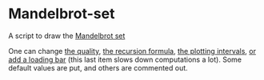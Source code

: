 # Mandelbrot-set

A script to draw the [Mandelbrot set](https://en.wikipedia.org/wiki/Mandelbrot_set)

One can change [the quality](https://github.com/devmlGit/Mandelbrot-set/blob/f544606e74af6a2f012c8a03fe22db484285b552/MandelbrotSet.py#L74), [the recursion formula](https://github.com/devmlGit/Mandelbrot-set/blob/f544606e74af6a2f012c8a03fe22db484285b552/MandelbrotSet.py#L31), [the plotting intervals](https://github.com/devmlGit/Mandelbrot-set/blob/f544606e74af6a2f012c8a03fe22db484285b552/MandelbrotSet.py#L50), [or add a loading bar](https://github.com/devmlGit/Mandelbrot-set/blob/f544606e74af6a2f012c8a03fe22db484285b552/MandelbrotSet.py#L68) (this last item slows down computations a lot). Some default values are put, and others are commented out.
